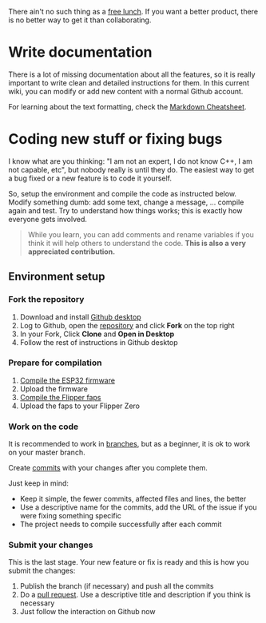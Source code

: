 There ain't no such thing as a [free lunch](https://en.wikipedia.org/wiki/There_ain%27t_no_such_thing_as_a_free_lunch). If you want a better product, there is no better way to get it than collaborating.

# Write documentation

There is a lot of missing documentation about all the features, so it is really important to write clean and detailed instructions for them. In this current wiki, you can modify or add new content with a normal Github account. 

For learning about the text formatting, check the [Markdown Cheatsheet](https://github.com/adam-p/markdown-here/wiki/Markdown-Cheatsheet).

# Coding new stuff or fixing bugs

I know what are you thinking: "I am not an expert, I do not know C++, I am not capable, etc", but nobody really is until they do. The easiest way to get a bug fixed or a new feature is to code it yourself.

So, setup the environment and compile the code as instructed below. Modify something dumb: add some text, change a message, ... compile again and test. Try to understand how things works; this is exactly how everyone gets involved. 

> While you learn, you can add comments and rename variables if you think it will help others to understand the code. **This is also a very appreciated contribution.**

## Environment setup

### Fork the repository
1. Download and install [Github desktop](https://desktop.github.com/)
2. Log to Github, open the [repository](https://github.com/eried/flipperzero-mayhem) and click **Fork** on the top right
3. In your Fork, Click **Clone** and **Open in Desktop**
4. Follow the rest of instructions in Github desktop

### Prepare for compilation
1. [Compile the ESP32 firmware](Compilation-of-the-firmware)
2. Upload the firmware
3. [Compile the Flipper faps](Compilation-of-the-faps)
4. Upload the faps to your Flipper Zero

### Work on the code

It is recommended to work in [branches](https://help.github.com/en/desktop/contributing-to-projects/creating-a-branch-for-your-work), but as a beginner, it is ok to work on your master branch. 

Create [commits](https://help.github.com/en/desktop/contributing-to-projects/committing-and-reviewing-changes-to-your-project) with your changes after you complete them. 

Just keep in mind:
* Keep it simple, the fewer commits, affected files and lines, the better
* Use a descriptive name for the commits, add the URL of the issue if you were fixing something specific
* The project needs to compile successfully after each commit

### Submit your changes
This is the last stage. Your new feature or fix is ready and this is how you submit the changes:

1. Publish the branch (if necessary) and push all the commits
2. Do a [pull request](https://help.github.com/en/desktop/contributing-to-projects/creating-an-issue-or-pull-request). Use a descriptive title and description if you think is necessary
3. Just follow the interaction on Github now